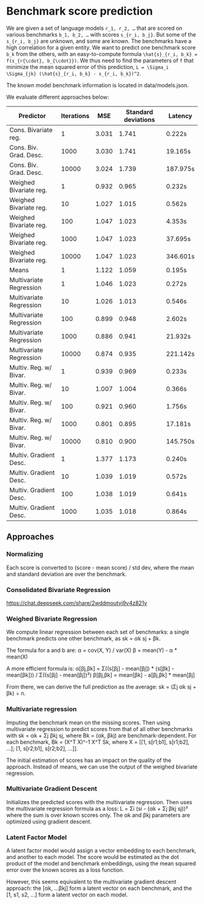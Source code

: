 # Benchmark score prediction

We are given a set of language models `r_1, r_2, …`
that are scored on various benchmarks `b_1, b_2, …` with scores `s_{r_i, b_j}`.
But some of the `s_{r_i, b_j}` are unknown, and some are known.
The benchmarks have a high correlation for a given entity.
We want to predict one benchmark score `b_k` from the others,
with an easy-to-compute formula `\hat{s}_{r_i, b_k} = f(s_{r{\cdot}, b_{\cdot}})`.
We thus need to find the parameters of `f` that minimize
the mean squared error of this prediction,
`L = \Sigma_i \Sigma_{jk} (\hat{s}_{r_i, b_k} - s_{r_i, b_k})^2`.

The known model benchmark information is located in data/models.json.

We evaluate different approaches below:

| Predictor               | Iterations | MSE   | Standard deviations | Latency |
|-------------------------|------------|-------|---------------------|---------|
| Cons. Bivariate reg.    |          1 | 3.031 | 1.741               |  0.222s |
| Cons. Biv. Grad. Desc.  |       1000 | 3.030 | 1.741               | 19.165s |
| Cons. Biv. Grad. Desc.  |      10000 | 3.024 | 1.739               |187.975s |
| Weighed Bivariate reg.  |          1 | 0.932 | 0.965               |  0.232s |
| Weighed Bivariate reg.  |         10 | 1.027 | 1.015               |  0.562s |
| Weighed Bivariate reg.  |        100 | 1.047 | 1.023               |  4.353s |
| Weighed Bivariate reg.  |       1000 | 1.047 | 1.023               | 37.695s |
| Weighed Bivariate reg.  |      10000 | 1.047 | 1.023               |346.601s |
| Means                   |          1 | 1.122 | 1.059               |  0.195s |
| Multivariate Regression |          1 | 1.046 | 1.023               |  0.272s |
| Multivariate Regression |         10 | 1.026 | 1.013               |  0.546s |
| Multivariate Regression |        100 | 0.899 | 0.948               |  2.602s |
| Multivariate Regression |       1000 | 0.886 | 0.941               | 21.932s |
| Multivariate Regression |      10000 | 0.874 | 0.935               |221.142s |
| Multiv. Reg. w/ Bivar.  |          1 | 0.939 | 0.969               |  0.233s |
| Multiv. Reg. w/ Bivar.  |         10 | 1.007 | 1.004               |  0.366s |
| Multiv. Reg. w/ Bivar.  |        100 | 0.921 | 0.960               |  1.756s |
| Multiv. Reg. w/ Bivar.  |       1000 | 0.801 | 0.895               | 17.181s |
| Multiv. Reg. w/ Bivar.  |      10000 | 0.810 | 0.900               |145.750s |
| Multiv. Gradient Desc.  |          1 | 1.377 | 1.173               |  0.240s |
| Multiv. Gradient Desc.  |         10 | 1.039 | 1.019               |  0.572s |
| Multiv. Gradient Desc.  |        100 | 1.038 | 1.019               |  0.641s |
| Multiv. Gradient Desc.  |       1000 | 1.035 | 1.018               |  0.864s |

## Approaches

### Normalizing

Each score is converted to (score - mean score) / std dev,
where the mean and standard deviation are over the benchmark.

### Consolidated Bivariate Regression

https://chat.deepseek.com/share/2wddmoutvj9v4z821y

### Weighed Bivariate Regression

We compute linear regression between each set of benchmarks:
a single benchmark predicts one other benchmark,
as sk = αk sj + βk.

The formula for a and b are:
α = cov(X, Y) / var(X)
β = mean(Y) - α * mean(X)

A more efficient formula is:
α[βj,βk] = Σ((s[βj] - mean[βj]) * (s[βk] - mean[βk])) / Σ((s[βj] - mean[βj])²)
β[βj,βk] = mean[βk] - a[βj,βk] * mean[βj]

From there, we can derive the full prediction as the average:
sk = (Σj αk sj + βk) ÷ n.

### Multivariate regression

Imputing the benchmark mean on the missing scores.
Then using multivariate regression to predict scores from that of all other
benchmarks with sk = αk + Σj βkj sj, where Bk = (αk, βkj) are benchmark-dependent.
For each benchmark, Bk = (X^T X)^-1 X^T Sk,
where X = [[1, s[r1;b1], s[r1;b2], …]; [1, s[r2;b1], s[r2;b2], …]].

The initial estimation of scores has an impact on the quality of the approach.
Instead of means, we can use the output of the weighed bivariate regression.

### Multivariate Gradient Descent

Initializes the predicted scores with the multivariate regression.
Then uses the multivariate regression formula as a loss:
L = Σi (si - (αk + Σj βkj sj))² where the sum is over known scores only.
The αk and βkj parameters are optimized using gradient descent.

### Latent Factor Model

A latent factor model would assign a vector embedding to each benchmark,
and another to each model. The score would be estimated as the dot product
of the model and benchmark embeddings, using the mean squared error
over the known scores as a loss function.

However, this seems equivalent to the multivariate gradient descent approach:
the [αk, ...βkj] form a latent vector on each benchmark,
and the [1, s1, s2, ...] form a latent vector on each model.
